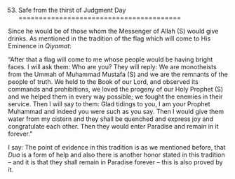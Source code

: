 53. Safe from the thirst of Judgment Day
========================================

Since he would be of those whom the Messenger of Allah (S) would give
drinks. As mentioned in the tradition of the flag which will come to His
Eminence in *Qiyamat*:

“After that a flag will come to me whose people would be having bright
faces. I will ask them: Who are you? They will reply: We are monotheists
from the Ummah of Muhammad Mustafa (S) and we are the remnants of the
people of truth. We held to the Book of our Lord, and observed its
commands and prohibitions, we loved the progeny of our Holy Prophet (S)
and we helped them in every way possible; we fought the enemies in their
service. Then I will say to them: Glad tidings to you, I am your Prophet
Muhammad and indeed you were such as you say. Then I would give them
water from my cistern and they shall be quenched and express joy and
congratulate each other. Then they would enter Paradise and remain in it
forever.”

I say: The point of evidence in this tradition is as we mentioned
before, that *Dua* is a form of help and also there is another honor
stated in this tradition – and it is that they shall remain in Paradise
forever – this is also proved by it.


